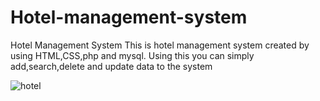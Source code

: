 # Hotel-management-system
Hotel Management System
This is hotel management system created by using HTML,CSS,php and mysql.
Using this you can simply add,search,delete and update data to the system

![hotel](https://github.com/Sachintha-Samarathunga/Hotel-management-system/assets/98406068/c85c2b94-64c7-4a3a-85b4-07945adaa2c9)
